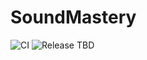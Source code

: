 # SoundMastery
![CI](https://github.com/arublevsky/soundmastery/workflows/CI/badge.svg)
![Release](https://github.com/arublevsky/soundmastery/workflows/Release/badge.svg)
TBD
